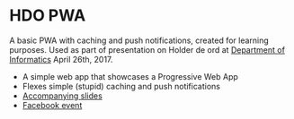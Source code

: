 # HDO PWA

A basic PWA with caching and push notifications, created for learning purposes. Used as part of presentation on Holder de  ord at [Department of Informatics](https://www.mn.uio.no/ifi/) April 26th, 2017.

* A simple web app that showcases a Progressive Web App
* Flexes simple (stupid) caching and push notifications
* [Accompanying slides](https://docs.google.com/presentation/d/1vXf9VG9ckaMOO_ITOARRyFtwE2SUNYkn2-w80y2i9tI/edit?usp=sharing)
* [Facebook event](https://www.facebook.com/events/1805125243140447/)